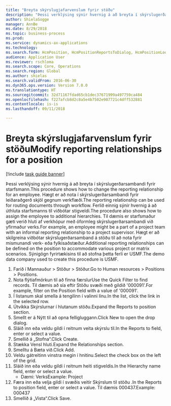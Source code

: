 ```yaml
--- 
title: "Breyta skýrslugjafarvenslum fyrir stöðu"
description: "Þessi verklýsing sýnir hvernig á að breyta í skýrslugerðarsambandi fyrir starfsmann."
author: ShielaSogge
manager: AnnBe
ms.date: 8/29/2018
ms.topic: business-process
ms.prod: 
ms.service: dynamics-ax-applications
ms.technology: 
ms.search.form: HcmPosition, HcmPositionReportsToDialog, HcmPositionLookup
audience: Application User
ms.reviewer: rschloma
ms.search.scope: Core, Operations
ms.search.region: Global
ms.author: shielas
ms.search.validFrom: 2016-06-30
ms.dyn365.ops.version: Version 7.0.0
ms.translationtype: HT
ms.sourcegitcommit: 32d71167fdad65cb1dec37671999a497759ca484
ms.openlocfilehash: f227afcb8d2c8a5e4b7502e907721c4dff532881
ms.contentlocale: is-is
ms.lasthandoff: 09/11/2018

---
```

# <a name="modify-reporting-relationships-for-a-position"></a><span data-ttu-id="8e5be-103">Breyta skýrslugjafarvenslum fyrir stöðu</span><span class="sxs-lookup"><span data-stu-id="8e5be-103">Modify reporting relationships for a position</span></span>

[!include [task guide banner](../../includes/task-guide-banner.md)]

<span data-ttu-id="8e5be-104">Þessi verklýsing sýnir hvernig á að breyta í skýrslugerðarsambandi fyrir starfsmann.</span><span class="sxs-lookup"><span data-stu-id="8e5be-104">This procedure shows how to change the reporting relationship for an employee.</span></span> <span data-ttu-id="8e5be-105">Hægt er að nota í skýrslugerðarsambandi fyrir leiðaraðgerð skjöl gegnum verkflæði.</span><span class="sxs-lookup"><span data-stu-id="8e5be-105">The reporting relationship can be used for routing documents through workflow.</span></span> <span data-ttu-id="8e5be-106">Ferlið einnig sýnir hvernig á að úthluta starfsmanns til viðbótar stigveldi.</span><span class="sxs-lookup"><span data-stu-id="8e5be-106">The procedure also shows how to assign the employee to additional hierarchies.</span></span> <span data-ttu-id="8e5be-107">Til dæmis er starfsmaður gæti verið hluti af verkhópur með óformleg skýrslugerðarsambandi við yfirmaður verks.</span><span class="sxs-lookup"><span data-stu-id="8e5be-107">For example, an employee might be a part of a project team with an informal reporting relationship to a project supervisor.</span></span> <span data-ttu-id="8e5be-108">Hægt er að skilgreina viðbótar skýrslugerðarsamband á stöðu til að nota fyrir mismunandi verk- eða fylkisaðstæður.</span><span class="sxs-lookup"><span data-stu-id="8e5be-108">Additional reporting relationships can be defined on the position to accommodate various project or matrix scenarios.</span></span> <span data-ttu-id="8e5be-109">Sýnigögn fyrirtækisins til að stofna þetta ferli er USMF.</span><span class="sxs-lookup"><span data-stu-id="8e5be-109">The demo data company used to create this procedure is USMF.</span></span>

1. <span data-ttu-id="8e5be-110">Farið í Mannauður > Stöður > Stöður.</span><span class="sxs-lookup"><span data-stu-id="8e5be-110">Go to Human resources > Positions > Positions.</span></span>
2. <span data-ttu-id="8e5be-111">Nota flýtiafmörkun til að finna færslur</span><span class="sxs-lookup"><span data-stu-id="8e5be-111">Use the Quick Filter to find records.</span></span> <span data-ttu-id="8e5be-112">Til dæmis að sía eftir Stöðu svæði með gildið '000091'.</span><span class="sxs-lookup"><span data-stu-id="8e5be-112">For example, filter on the Position field with a value of '000091'.</span></span>
3. <span data-ttu-id="8e5be-113">Í listanum skal smella á tengilinn í valinni línu.</span><span class="sxs-lookup"><span data-stu-id="8e5be-113">In the list, click the link in the selected row.</span></span>
4. <span data-ttu-id="8e5be-114">Útvíkka Skýrslurnar í hlutanum stöðu.</span><span class="sxs-lookup"><span data-stu-id="8e5be-114">Expand the Reports to position section.</span></span>
5. <span data-ttu-id="8e5be-115">Smellt er á Nýtt til að opna felligluggann.</span><span class="sxs-lookup"><span data-stu-id="8e5be-115">Click New to open the drop dialog.</span></span>
6. <span data-ttu-id="8e5be-116">Sláið inn eða veldu gildi í reitnum veita skýrslu til.</span><span class="sxs-lookup"><span data-stu-id="8e5be-116">In the Reports to field, enter or select a value.</span></span>
7. <span data-ttu-id="8e5be-117">Smellið á „Stofna“.</span><span class="sxs-lookup"><span data-stu-id="8e5be-117">Click Create.</span></span>
8. <span data-ttu-id="8e5be-118">Stækka Vensl hluti.</span><span class="sxs-lookup"><span data-stu-id="8e5be-118">Expand the Relationships section.</span></span>
9. <span data-ttu-id="8e5be-119">Smelltu á Bæta við.</span><span class="sxs-lookup"><span data-stu-id="8e5be-119">Click Add.</span></span>
10. <span data-ttu-id="8e5be-120">Veldu gátreitinn vinstra megin í hnitinu.</span><span class="sxs-lookup"><span data-stu-id="8e5be-120">Select the check box on the left of the grid.</span></span>
11. <span data-ttu-id="8e5be-121">Sláið inn eða veldu gildi í reitnum heiti stigveldis.</span><span class="sxs-lookup"><span data-stu-id="8e5be-121">In the Hierarchy name field, enter or select a value.</span></span>
    * <span data-ttu-id="8e5be-122">Dæmi: Verks</span><span class="sxs-lookup"><span data-stu-id="8e5be-122">Example: Project</span></span>  
12. <span data-ttu-id="8e5be-123">Færa inn eða velja gildi í svæðis veitir Skýrslum til stöðu .</span><span class="sxs-lookup"><span data-stu-id="8e5be-123">In the Reports to position field, enter or select a value.</span></span>  <span data-ttu-id="8e5be-124">Til dæmis 000437.</span><span class="sxs-lookup"><span data-stu-id="8e5be-124">Example:  000437</span></span>
13. <span data-ttu-id="8e5be-125">Smellið á „Vista“.</span><span class="sxs-lookup"><span data-stu-id="8e5be-125">Click Save.</span></span>


